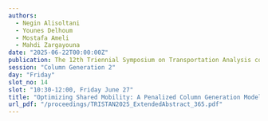 ```yaml
---
authors:
  - Negin Alisoltani
  - Younes Delhoum
  - Mostafa Ameli
  - Mahdi Zargayouna
date: "2025-06-22T00:00:00Z"
publication: The 12th Triennial Symposium on Transportation Analysis conference
session: "Column Generation 2"
day: "Friday"
slot_no: 14
slot: "10:30-12:00, Friday June 27"
title: "Optimizing Shared Mobility: A Penalized Column Generation Model for Peer-to-Peer Ride-Sharing"
url_pdf: "/proceedings/TRISTAN2025_ExtendedAbstract_365.pdf"
---
```

